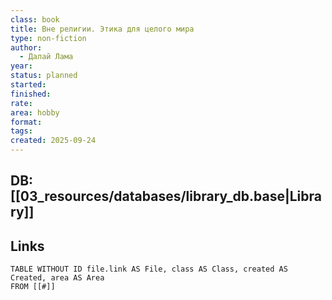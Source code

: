 ```yaml
---
class: book
title: Вне религии. Этика для целого мира
type: non-fiction
author:
  - Далай Лама
year:
status: planned
started:
finished:
rate:
area: hobby
format:
tags:
created: 2025-09-24
---
```

## DB: [[03_resources/databases/library_db.base|Library]]

## Links

```dataview
TABLE WITHOUT ID file.link AS File, class AS Class, created AS Created, area AS Area
FROM [[#]]
````
